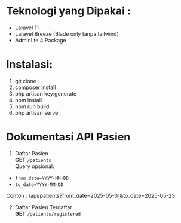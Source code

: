 # Teknologi yang Dipakai :
   - Laravel 11
   - Laravel Breeze (Blade only tanpa tailwind)
   - AdminLte 4 Package

# Instalasi:
1. git clone <repo>
2. composer install
3. php artisan key:generate
4. npm install
5. npm run build
6. php artisan serve


# Dokumentasi API Pasien

1. Daftar Pasien  
**GET** `/patients`  
Query opsional:  
- `from_date=YYYY-MM-DD`  
- `to_date=YYYY-MM-DD`  

Contoh : /api/patients?from_date=2025-05-01&to_date=2025-05-23

2. Daftar Pasien Terdaftar  
**GET** `/patients/registered`